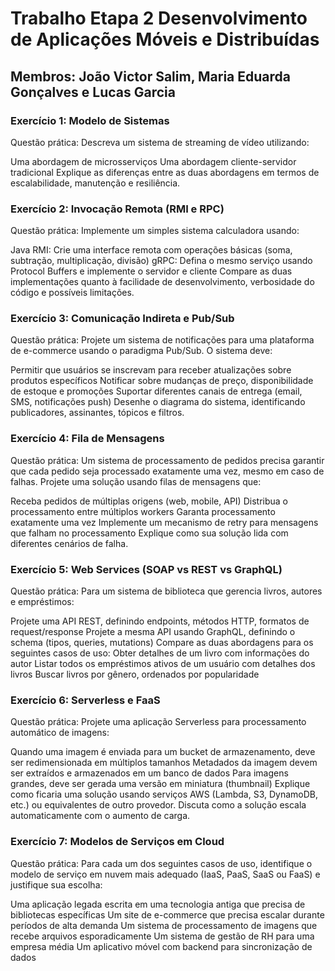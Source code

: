 # Trabalho Etapa 2 Desenvolvimento de Aplicações Móveis e Distribuídas

## Membros: João Victor Salim, Maria Eduarda Gonçalves e Lucas Garcia

### Exercício 1: Modelo de Sistemas
Questão prática: Descreva um sistema de streaming de vídeo utilizando:

Uma abordagem de microsserviços
Uma abordagem cliente-servidor tradicional
Explique as diferenças entre as duas abordagens em termos de escalabilidade, manutenção e resiliência.


### Exercício 2: Invocação Remota (RMI e RPC)
Questão prática: Implemente um simples sistema calculadora usando:

Java RMI: Crie uma interface remota com operações básicas (soma, subtração, multiplicação, divisão)
gRPC: Defina o mesmo serviço usando Protocol Buffers e implemente o servidor e cliente
Compare as duas implementações quanto à facilidade de desenvolvimento, verbosidade do código e possíveis limitações.


### Exercício 3: Comunicação Indireta e Pub/Sub
Questão prática: Projete um sistema de notificações para uma plataforma de e-commerce usando o paradigma Pub/Sub. O sistema deve:

Permitir que usuários se inscrevam para receber atualizações sobre produtos específicos
Notificar sobre mudanças de preço, disponibilidade de estoque e promoções
Suportar diferentes canais de entrega (email, SMS, notificações push)
Desenhe o diagrama do sistema, identificando publicadores, assinantes, tópicos e filtros.


### Exercício 4: Fila de Mensagens
Questão prática: Um sistema de processamento de pedidos precisa garantir que cada pedido seja processado exatamente uma vez, mesmo em caso de falhas. Projete uma solução usando filas de mensagens que:

Receba pedidos de múltiplas origens (web, mobile, API)
Distribua o processamento entre múltiplos workers
Garanta processamento exatamente uma vez
Implemente um mecanismo de retry para mensagens que falham no processamento
Explique como sua solução lida com diferentes cenários de falha.


### Exercício 5: Web Services (SOAP vs REST vs GraphQL)
Questão prática: Para um sistema de biblioteca que gerencia livros, autores e empréstimos:

Projete uma API REST, definindo endpoints, métodos HTTP, formatos de request/response
Projete a mesma API usando GraphQL, definindo o schema (tipos, queries, mutations)
Compare as duas abordagens para os seguintes casos de uso:
Obter detalhes de um livro com informações do autor
Listar todos os empréstimos ativos de um usuário com detalhes dos livros
Buscar livros por gênero, ordenados por popularidade


### Exercício 6: Serverless e FaaS
Questão prática: Projete uma aplicação Serverless para processamento automático de imagens:

Quando uma imagem é enviada para um bucket de armazenamento, deve ser redimensionada em múltiplos tamanhos
Metadados da imagem devem ser extraídos e armazenados em um banco de dados
Para imagens grandes, deve ser gerada uma versão em miniatura (thumbnail)
Explique como ficaria uma solução usando serviços AWS (Lambda, S3, DynamoDB, etc.) ou equivalentes de outro provedor. Discuta como a solução escala automaticamente com o aumento de carga.

### Exercício 7: Modelos de Serviços em Cloud
Questão prática: Para cada um dos seguintes casos de uso, identifique o modelo de serviço em nuvem mais adequado (IaaS, PaaS, SaaS ou FaaS) e justifique sua escolha:

Uma aplicação legada escrita em uma tecnologia antiga que precisa de bibliotecas específicas
Um site de e-commerce que precisa escalar durante períodos de alta demanda
Um sistema de processamento de imagens que recebe arquivos esporadicamente
Um sistema de gestão de RH para uma empresa média
Um aplicativo móvel com backend para sincronização de dados
